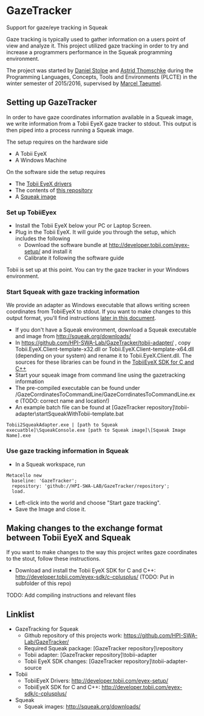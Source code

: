 # GazeTracker
Support for gaze/eye tracking in Squeak

Gaze tracking is typically used to gather information on a users point of view and analyze it. This project utilized gaze tracking in order to try and increase a programmers performance in the Squeak programming environment.

The project was started by [Daniel Stolpe](https://github.com/numberpi) and [Astrid Thomschke](github.com/athomschke) during the Programming Languages, Concepts, Tools and Environments (PLCTE) in the winter semester of 2015/2016, supervised by [Marcel Taeumel](https://github.com/marceltaeumel).

## Setting up GazeTracker
In order to have gaze coordinates information available in a Squeak image, we write information from a Tobii EyeX gaze tracker to stdout. This output is then piped into a process running a Squeak image.

The setup requires on the hardware side
* A Tobii EyeX
* A Windows Machine

On the software side the setup requires
* The [Tobii EyeX drivers](http://developer.tobii.com/eyex-setup/)
* The contents of [this repository](https://github.com/HPI-SWA-Lab/GazeTracker/)
* A [Squeak image](http://squeak.org/downloads/)

### Set up TobiiEyex
* Install the Tobii EyeX below your PC or Laptop Screen.
* Plug in the Tobii EyeX. It will guide you through the setup, which includes the following
  * Download the software bundle at http://developer.tobii.com/eyex-setup/ and install it
  * Calibrate it following the software guide

Tobii is set up at this point. You can try the gaze tracker in your Windows environment.

### Start Squeak with gaze tracking information
We provide an adapter as Windows executable that allows writing screen coordinates from TobiiEyeX to stdout. If you want to make changes to this output format, you'll find instructions [later in this document](https://github.com/HPI-SWA-Lab/GazeTracker/blob/master/README.md#making-changes-to-the-exchange-format-between-tobii-eyex-and-squeak).

* If you don't have a Squeak environment, download a Squeak executable and image from http://squeak.org/downloads/
* In https://github.com/HPI-SWA-Lab/GazeTracker/tobii-adapter/ , copy Tobii.EyeX.Client-template-x32.dll or Tobii.EyeX.Client-template-x64.dll (depending on your system) and rename it to Tobii.EyeX.Client.dll. The sources for these libraries can be found in the [TobiiEyeX SDK for C and C++](http://developer.tobii.com/eyex-sdk/c-cplusplus/)
* Start your squeak image from command line using the gazetracking information
 * The pre-compiled executable can be found under /GazeCorrdinatesToCommandLine/GazeCorrdinatesToCommandLine.exe (TODO: correct name and location!)
 * An example batch file can be found at [GazeTracker repository]\tobii-adapter\startSqueakWithTobii-template.bat

``` shell
Tobii2SqueakAdapter.exe | [path to Squeak execuatble]\SqueakConsole.exe [path to Squeak image]\[Squeak Image Name].exe 
```

### Use gaze tracking information in Squeak
* In a Squeak workspace, run
```smalltalk
Metacello new
  baseline: 'GazeTracker';
  repository: 'github://HPI-SWA-LAB/GazeTracker/repository';
  load.
```
* Left-click into the world and choose "Start gaze tracking".
* Save the Image and close it.

## Making changes to the exchange format between Tobii EyeX and Squeak
If you want to make changes to the way this project writes gaze coordinates to the stout, follow these instructions.
* Download and install the Tobii EyeX SDK for C and C++: http://developer.tobii.com/eyex-sdk/c-cplusplus/ (TODO: Put in subfolder of this repo)

TODO: Add compiling instructions and relevant files

## Linklist
* GazeTracking for Squeak
  * Github repository of this projects work: https://github.com/HPI-SWA-Lab/GazeTracker/
  * Required Squeak package: [GazeTracker repository]\repository
  * Tobii adapter: [GazeTracker repository]\tobii-adapter
  * Tobii EyeX SDK changes: [GazeTracker repository]\tobii-adapter-source
* Tobii
  * TobiiEyeX Drivers: http://developer.tobii.com/eyex-setup/
  * TobiiEyeX SDK for C and C++: http://developer.tobii.com/eyex-sdk/c-cplusplus/
* Squeak
  * Squeak images: http://squeak.org/downloads/
